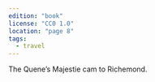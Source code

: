 ```yaml
---
edition: "book"
license: "CC0 1.0"
location: "page 8"
tags:
  - travel
---
```

The Quene’s Majestie cam to Richemond.
